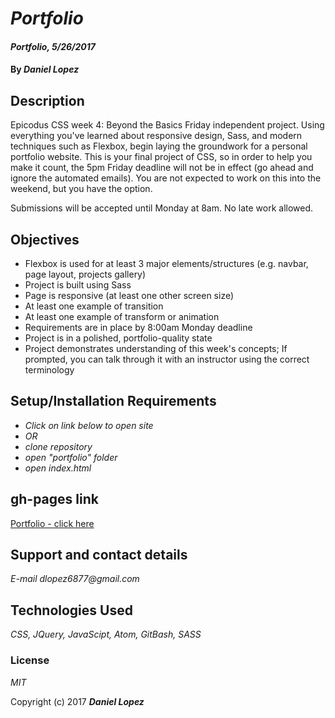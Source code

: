 # _Portfolio_

#### _Portfolio, 5/26/2017_

#### By _**Daniel Lopez**_

## Description

Epicodus CSS week 4: Beyond the Basics Friday independent project. Using everything you've learned about responsive design, Sass, and modern techniques such as Flexbox, begin laying the groundwork for a personal portfolio website. This is your final project of CSS, so in order to help you make it count, the 5pm Friday deadline will not be in effect (go ahead and ignore the automated emails). You are not expected to work on this into the weekend, but you have the option.

Submissions will be accepted until Monday at 8am. No late work allowed.

## Objectives

* Flexbox is used for at least 3 major elements/structures (e.g. navbar, page layout, projects gallery)
* Project is built using Sass
* Page is responsive (at least one other screen size)
* At least one example of transition
* At least one example of transform or animation
* Requirements are in place by 8:00am Monday deadline
* Project is in a polished, portfolio-quality state
* Project demonstrates understanding of this week's concepts; If prompted, you can talk through it with an instructor using the correct terminology

## Setup/Installation Requirements

* _Click on link below to open site_
* _OR_
* _clone repository_
* _open "portfolio" folder_
* _open index.html_

## gh-pages link
[Portfolio - click here](http://rawgit.com/dlopez6877/portfolio-redux/master/index.html)

## Support and contact details

_E-mail dlopez6877@gmail.com_

## Technologies Used

_CSS, JQuery, JavaScipt, Atom, GitBash, SASS_

### License

*MIT*

Copyright (c) 2017 **_Daniel Lopez_**
